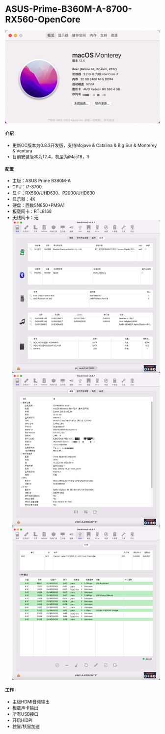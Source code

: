 # ASUS-Prime-B360M-A-8700-RX560-OpenCore

![关于本机](%E5%85%B3%E4%BA%8E%E6%9C%AC%E6%9C%BA.png)

#### 介绍

- 更新OC版本为0.8.3开发版，支持Mojave & Catalina & Big Sur & Monterey & Ventura
- 目前安装版本为12.4，机型为iMac18，3


#### 配置

- 主板：ASUS Prime B360M-A
- CPU：i7-8700
- 显卡：RX560/UHD630、P2000/UHD630
- 显示器：4K
- 硬盘：西数SN850+PM9A1
- 板载网卡：RTL8168
- 无线网卡：无
![杂项](%E6%9D%82%E9%A1%B9.png)
![系统](%E7%B3%BB%E7%BB%9F.png)
![USB](USB.png)

#### 工作


- 主板HDMI音频输出
- 板载声卡输出
- 所有USB接口
- 开启HIDPI
- 独显/核显加速
